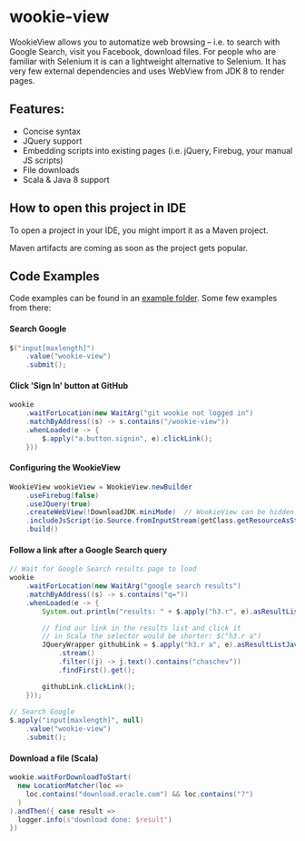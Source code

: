 wookie-view
===========

WookieView allows you to automatize web browsing – i.e. to search with Google Search, visit you Facebook, download files. For people who are familiar with Selenium it is can a lightweight alternative to Selenium. It has very few external dependencies and uses WebView from JDK 8 to render pages.

## Features:

* Concise syntax
* JQuery support
* Embedding scripts into existing pages (i.e. jQuery, Firebug, your manual JS scripts)
* File downloads
* Scala & Java 8 support

## How to open this project in IDE

To open a project in your IDE, you might import it as a Maven project.

Maven artifacts are coming as soon as the project gets popular.

## Code Examples

Code examples can be found in an [example folder](https://github.com/chaschev/wookie-view/tree/master/src/test/scala/wookie/example). Some few examples from there:

#### Search Google

```java
$("input[maxlength]")
    .value("wookie-view")
    .submit();
```

#### Click 'Sign In' button at GitHub

```java
wookie
    .waitForLocation(new WaitArg("git wookie not logged in")
    .matchByAddress((s) -> s.contains("/wookie-view"))
    .whenLoaded(e -> {
        $.apply("a.button.signin", e).clickLink();
    }))
```

#### Configuring the WookieView

```java
WookieView wookieView = WookieView.newBuilder
    .useFirebug(false)
    .useJQuery(true)
    .createWebView(!DownloadJDK.miniMode)  // WookieView can be hidden
    .includeJsScript(io.Source.fromInputStream(getClass.getResourceAsStream("/wookie/downloadJDK.js")).mkString)
    .build()
```

#### Follow a link after a Google Search query
   
```java
// Wait for Google Search results page to load
wookie
    .waitForLocation(new WaitArg("google search results")
    .matchByAddress((s) -> s.contains("q="))
    .whenLoaded(e -> {
        System.out.println("results: " + $.apply("h3.r", e).asResultList());

        // find our link in the results list and click it
        // in Scala the selector would be shorter: $("h3.r a")
        JQueryWrapper githubLink = $.apply("h3.r a", e).asResultListJava()
            .stream()
            .filter((j) -> j.text().contains("chaschev"))
            .findFirst().get();

        githubLink.clickLink();
    }));
  
// Search Google
$.apply("input[maxlength]", null)
    .value("wookie-view")
    .submit();
```

#### Download a file (Scala)

```scala
wookie.waitForDownloadToStart(
  new LocationMatcher(loc =>
    loc.contains("download.oracle.com") && loc.contains("?")
  )
).andThen({ case result =>
  logger.info(s"download done: $result")
})
```